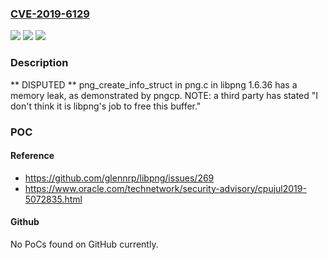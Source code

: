 ### [CVE-2019-6129](https://cve.mitre.org/cgi-bin/cvename.cgi?name=CVE-2019-6129)
![](https://img.shields.io/static/v1?label=Product&message=n%2Fa&color=blue)
![](https://img.shields.io/static/v1?label=Version&message=n%2Fa&color=blue)
![](https://img.shields.io/static/v1?label=Vulnerability&message=n%2Fa&color=brighgreen)

### Description

** DISPUTED ** png_create_info_struct in png.c in libpng 1.6.36 has a memory leak, as demonstrated by pngcp. NOTE: a third party has stated "I don't think it is libpng's job to free this buffer."

### POC

#### Reference
- https://github.com/glennrp/libpng/issues/269
- https://www.oracle.com/technetwork/security-advisory/cpujul2019-5072835.html

#### Github
No PoCs found on GitHub currently.

